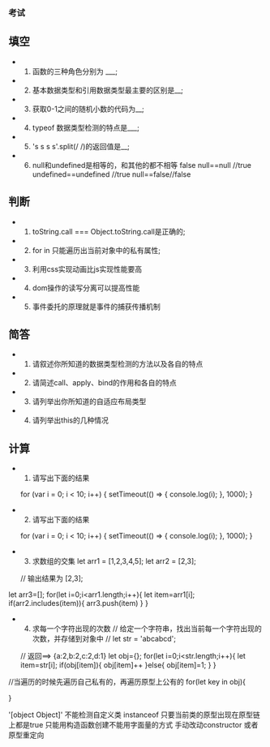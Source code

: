 ### 考试

## 填空
  - 1. 函数的三种角色分别为 ___;
  - 2. 基本数据类型和引用数据类型最主要的区别是__;
  - 3. 获取0-1之间的随机小数的代码为__;
  - 4. typeof 数据类型检测的特点是___;
  - 5. 's s s s'.split(/ /)的返回值是__;
  - 6. null和undefined是相等的，和其他的都不相等  false      null==null //true  undefined==undefined //true   null==false//false  
## 判断
  - 1. toString.call === Object.toString.call是正确的;
  - 2. for in 只能遍历出当前对象中的私有属性;
  - 3. 利用css实现动画比js实现性能要高
  - 4. dom操作的读写分离可以提高性能
  - 5. 事件委托的原理就是事件的捕获传播机制
## 简答
  - 1. 请叙述你所知道的数据类型检测的方法以及各自的特点
  - 2. 请简述call、apply、bind的作用和各自的特点
  - 3. 请列举出你所知道的自适应布局类型
  - 4. 请列举出this的几种情况

## 计算

  - 1. 请写出下面的结果

    for (var i = 0; i < 10; i++) {
      setTimeout(() => {
        console.log(i);
      }, 1000);
    }

  - 2. 请写出下面的结果

    for (var i = 0; i < 10; i++) {
      setTimeout(() => {
        console.log(i);
      }, 1000);
    }

  - 3. 求数组的交集
    let arr1 = [1,2,3,4,5];
    let arr2 = [2,3];

     // 输出结果为 [2,3];


let arr3=[];
for(let i=0;i<arr1.length;i++){
  let item=arr1[i];
  if(arr2.includes(item)){
    arr3.push(item)
  }
}
  - 4. 求每一个字符出现的次数
    // 给定一个字符串，找出当前每一个字符出现的次数，并存储到对象中
    // let str = 'abcabcd';
    
    // 返回==>  {a:2,b:2,c:2,d:1}
  let obj={};
  for(let i=0;i<str.length;i++){
    let item=str[i];
    if(obj[item]){
      obj[item]++
    }else{
      obj[item]=1;
    }
  }



//当遍历的时候先遍历自己私有的，再遍历原型上公有的
for(let key in obj){
  
}

'[object Object]' 不能检测自定义类
instanceof  只要当前类的原型出现在原型链上都是true  只能用构造函数创建不能用字面量的方式
 手动改动constructor 或者原型重定向
